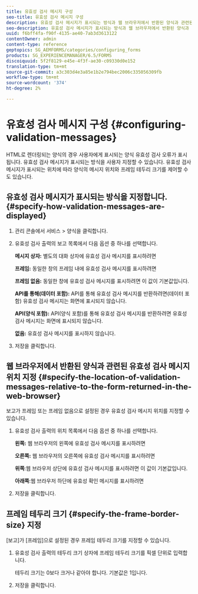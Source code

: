 ```yaml
---
title: 유효성 검사 메시지 구성
seo-title: 유효성 검사 메시지 구성
description: 유효성 검사 메시지가 표시되는 방식과 웹 브라우저에서 반환된 양식과 관련된 위치를 지정하는 방법을 알아봅니다.
seo-description: 유효성 검사 메시지가 표시되는 방식과 웹 브라우저에서 반환된 양식과 관련된 위치를 지정하는 방법을 알아봅니다.
uuid: f6bff4fa-f90f-4135-ae40-7ab3d3613122
contentOwner: admin
content-type: reference
geptopics: SG_AEMFORMS/categories/configuring_forms
products: SG_EXPERIENCEMANAGER/6.5/FORMS
discoiquuid: 5f2f8129-e45e-4f3f-ae30-c09330d0e152
translation-type: tm+mt
source-git-commit: a3c303d4e3a85e1b2e794bec2006c335056309fb
workflow-type: tm+mt
source-wordcount: '374'
ht-degree: 2%

---
```



# 유효성 검사 메시지 구성 {#configuring-validation-messages}

HTML로 렌더링되는 양식의 경우 사용자에게 표시되는 양식 유효성 검사 오류가 표시됩니다. 유효성 검사 메시지가 표시되는 방식을 사용자 지정할 수 있습니다. 유효성 검사 메시지가 표시되는 위치에 따라 양식의 메시지 위치와 프레임 테두리 크기를 제어할 수도 있습니다.

## 유효성 검사 메시지가 표시되는 방식을 지정합니다. {#specify-how-validation-messages-are-displayed}

1. 관리 콘솔에서 서비스 > 양식을 클릭합니다.
1. 유효성 검사 출력의 보고 목록에서 다음 옵션 중 하나를 선택합니다.

   **메시지 상자:** 별도의 대화 상자에 유효성 검사 메시지를 표시하려면

   **프레임:** 동일한 창의 프레임 내에 유효성 검사 메시지를 표시하려면

   **프레임 없음:** 동일한 창에 유효성 검사 메시지를 표시하려면 이 값이 기본값입니다.

   **API를 통해(데이터 포함):** API를 통해 유효성 검사 메시지를 반환하려면(데이터 포함) 유효성 검사 메시지는 화면에 표시되지 않습니다.

   **API(양식 포함):** API(양식 포함)를 통해 유효성 검사 메시지를 반환하려면 유효성 검사 메시지는 화면에 표시되지 않습니다.

   **없음:** 유효성 검사 메시지를 표시하지 않습니다.

1. 저장을 클릭합니다.

## 웹 브라우저에서 반환된 양식과 관련된 유효성 검사 메시지 위치 지정 {#specify-the-location-of-validation-messages-relative-to-the-form-returned-in-the-web-browser}

보고가 프레임 또는 프레임 없음으로 설정된 경우 유효성 검사 메시지 위치를 지정할 수 있습니다.

1. 유효성 검사 출력의 위치 목록에서 다음 옵션 중 하나를 선택합니다.

   **왼쪽:** 웹 브라우저의 왼쪽에 유효성 검사 메시지를 표시하려면

   **오른쪽:** 웹 브라우저의 오른쪽에 유효성 검사 메시지를 표시하려면

   **위쪽**:웹 브라우저 상단에 유효성 검사 메시지를 표시하려면 이 값이 기본값입니다.

   **아래쪽**:웹 브라우저 하단에 유효성 확인 메시지를 표시하려면

1. 저장을 클릭합니다.

## 프레임 테두리 크기 {#specify-the-frame-border-size} 지정

[보고]가 [프레임]으로 설정된 경우 프레임 테두리 크기를 지정할 수 있습니다.

1. 유효성 검사 출력의 테두리 크기 상자에 프레임 테두리 크기를 픽셀 단위로 입력합니다.

   테두리 크기는 0보다 크거나 같아야 합니다. 기본값은 1입니다.

1. 저장을 클릭합니다.

